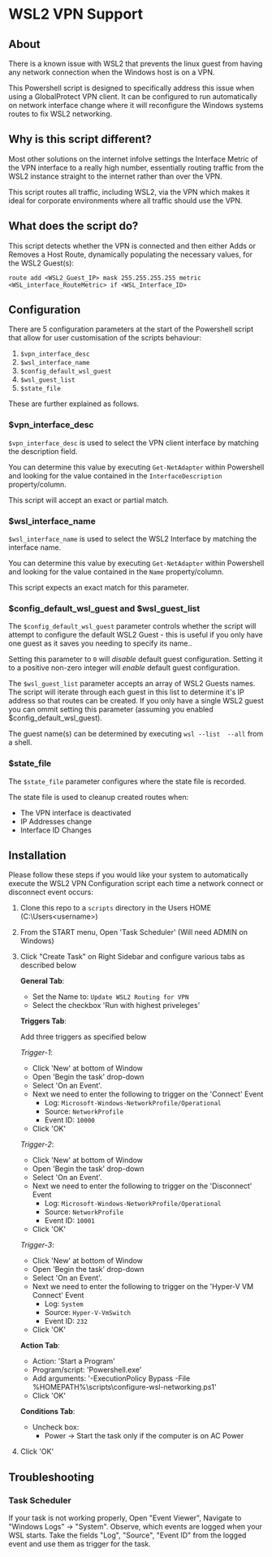 # WSL2 VPN Support

## About
There is a known issue with WSL2 that prevents the linux guest from having any network
connection when the Windows host is on a VPN.

This Powershell script is designed to specifically address this issue when using a
GlobalProtect VPN client. It can be configured to run automatically on network interface
change where it will reconfigure the Windows systems routes to fix WSL2 networking.

## Why is this script different?

Most other solutions on the internet infolve settings the Interface Metric of the VPN
interface to a really high number, essentially routing traffic from the WSL2 instance
straight to the internet rather than over the VPN.

This script routes all traffic, including WSL2, via the VPN which makes it ideal for
corporate environments where all traffic should use the VPN.

## What does the script do?

This script detects whether the VPN is connected and then either Adds or Removes a Host
Route, dynamically populating the necessary values, for the WSL2 Guest(s):

```route add <WSL2_Guest_IP> mask 255.255.255.255 metric <WSL_interface_RouteMetric> if <WSL_Interface_ID>```


## Configuration

There are 5 configuration parameters at the start of the Powershell script that allow for
user customisation of the scripts behaviour:

1. `$vpn_interface_desc`
1. `$wsl_interface_name`
1. `$config_default_wsl_guest`
1. `$wsl_guest_list`
1. `$state_file`

These are further explained as follows.

### $vpn_interface_desc

`$vpn_interface_desc` is used to select the VPN client interface by matching the description
field.

You can determine this value by executing `Get-NetAdapter` within Powershell and looking for
the value contained in the `InterfaceDescription` property/column.

This script will accept an exact or partial match.


### $wsl_interface_name

`$wsl_interface_name` is used to select the WSL2 Interface by matching the interface name.

You can determine this value by executing `Get-NetAdapter` within Powershell and looking for
the value contained in the `Name` property/column.

This script expects an exact match for this parameter.


### $config_default_wsl_guest and $wsl_guest_list

The `$config_default_wsl_guest` parameter controls whether the script will attempt to configure
the default WSL2 Guest - this is useful if you only have one guest as it saves you needing to
specify its name..

Setting this parameter to `0` will *disable* default guest configuration. Setting it to a positive
non-zero integer will *enable* default guest configuration.

The `$wsl_guest_list` parameter accepts an array of WSL2 Guests names. The script will iterate
through each guest in this list to determine it's IP address so that routes can be created. If
you only have a single WSL2 guest you can ommit setting this parameter (assuming you enabled
$config_default_wsl_guest).

The guest name(s) can be determined by executing `wsl --list  --all` from a shell.


### $state_file

The `$state_file` parameter configures where the state file is recorded.

The state file is used to cleanup created routes when:

* The VPN interface is deactivated
* IP Addresses change
* Interface ID Changes


## Installation

Please follow these steps if you would like your system to automatically execute the WSL2 VPN
Configuration script each time a network connect or disconnect event occurs:

1. Clone this repo to a `scripts` directory in the Users HOME (C:\Users\<username>)
1. From the START menu, Open 'Task Scheduler' (Will need ADMIN on Windows)
1. Click "Create Task" on Right Sidebar and configure various tabs as described below

   **General Tab**:

   * Set the Name to: `Update WSL2 Routing for VPN`
   * Select the checkbox 'Run with highest priveleges'

   **Triggers Tab**:

   Add three triggers as specified below
   
   _Trigger-1_:
   * Click 'New' at bottom of Window
   * Open 'Begin the task' drop-down
   * Select 'On an Event'. 
   * Next we need to enter the following to trigger on the 'Connect' Event
      - Log: `Microsoft-Windows-NetworkProfile/Operational`
      - Source: `NetworkProfile`
      - Event ID: `10000`
   * Click 'OK'

   _Trigger-2_:
   * Click 'New' at bottom of Window
   * Open 'Begin the task' drop-down
   * Select 'On an Event'. 
   * Next we need to enter the following to trigger on the 'Disconnect' Event
      - Log: `Microsoft-Windows-NetworkProfile/Operational`
      - Source: `NetworkProfile`
      - Event ID: `10001`
   * Click 'OK'

   _Trigger-3_:
   * Click 'New' at bottom of Window
   * Open 'Begin the task' drop-down
   * Select 'On an Event'. 
   * Next we need to enter the following to trigger on the 'Hyper-V VM Connect' Event
      - Log: `System`
      - Source: `Hyper-V-VmSwitch`
      - Event ID: `232`
   * Click 'OK'

   **Action Tab**:
   * Action: 'Start a Program'
   * Program/script: 'Powershell.exe'
   * Add arguments: '-ExecutionPolicy Bypass -File %HOMEPATH%\scripts\configure-wsl-networking.ps1'
   * Click 'OK'

   **Conditions Tab**:

   * Uncheck box:
     - Power -> Start the task only if the computer is on AC Power

1. Click 'OK'

## Troubleshooting

### Task Scheduler
If your task is not working properly, Open "Event Viewer", Navigate to "Windows Logs" -> "System". Observe, which events are logged when your WSL starts. Take the fields "Log", "Source", "Event ID" from the logged event and use them as trigger for the task.
